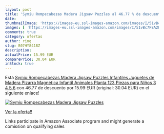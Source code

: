 ```yaml
---
layout: post
title: 'Symiu Rompecabezas Madera Jigsaw Puzzles al 46.77 % de descuento'
date: 
thumbnailImage: 'https://images-eu.ssl-images-amazon.com/images/I/51vBc7FEA2L._SL200_.jpg'
images: [ 'https://images-eu.ssl-images-amazon.com/images/I/51vBc7FEA2L._SL200_.jpg' ]
comments: true
category: ofertas
author: ring
slug: B07HY8418Z
description:
actualPrice: 15.99 EUR
comparePrice: 30.04 EUR
inStock: true
---
```


Está [Symiu Rompecabezas Madera Jigsaw Puzzles Infantiles Juguetes de Madera Pizarra Magnética Infantil Animales Planta 123 Piezas para Niños 3 4 5 6](https://www.amazon.es/dp/B07HY8418Z/?tag=tolees-21) con 46.77 de descuento por 15.99 EUR (original: 30.04 EUR) en el siguiente enlace!

[![Symiu Rompecabezas Madera Jigsaw Puzzles](https://images-eu.ssl-images-amazon.com/images/I/51vBc7FEA2L._SL200_.jpg)](https://www.amazon.es/dp/B07HY8418Z/?tag=tolees-21)

[Ver la oferta!!](https://www.amazon.es/dp/B07HY8418Z/?tag=tolees-21)

Links participate in Amazon Associate program and might generate a comission on qualifying sales


